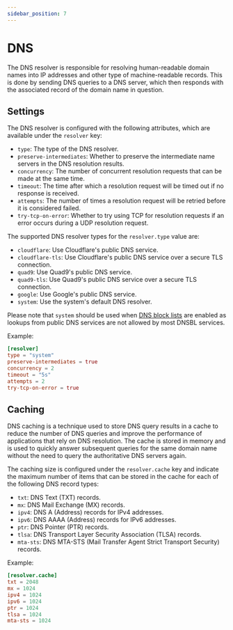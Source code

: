 ```yaml
---
sidebar_position: 7
---
```


# DNS

The DNS resolver is responsible for resolving human-readable domain names into IP addresses and other type of machine-readable records. This is done by sending DNS queries to a DNS server, which then responds with the associated record of the domain name in question. 

## Settings

The DNS resolver is configured with the following attributes, which are available under the `resolver` key:

- `type`: The type of the DNS resolver.
- `preserve-intermediates`: Whether to preserve the intermediate name servers in the DNS resolution results.
- `concurrency`: The number of concurrent resolution requests that can be made at the same time.
- `timeout`: The time after which a resolution request will be timed out if no response is received.
- `attempts`: The number of times a resolution request will be retried before it is considered failed.
- `try-tcp-on-error`: Whether to try using TCP for resolution requests if an error occurs during a UDP resolution request.

The supported DNS resolver types for the `resolver.type` value are:

- `cloudflare`: Use Cloudflare's public DNS service.
- `cloudflare-tls`: Use Cloudflare's public DNS service over a secure TLS connection.
- `quad9`: Use Quad9's public DNS service.
- `quad9-tls`: Use Quad9's public DNS service over a secure TLS connection.
- `google`: Use Google's public DNS service.
- `system`: Use the system's default DNS resolver.

Please note that `system` should be used when [DNS block lists](/docs/smtp/inbound/dnsbl) are enabled as lookups from public DNS services are not allowed by most DNSBL services.

Example:

```toml
[resolver]
type = "system"
preserve-intermediates = true
concurrency = 2
timeout = "5s"
attempts = 2
try-tcp-on-error = true
```

## Caching

DNS caching is a technique used to store DNS query results in a cache to reduce the number of DNS queries and improve the performance of applications that rely on DNS resolution. The cache is stored in memory and is used to quickly answer subsequent queries for the same domain name without the need to query the authoritative DNS servers again.

The caching size is configured under the `resolver.cache` key and indicate the maximum number of items that can be stored in the cache for each of the following DNS record types:

- `txt`: DNS Text (TXT) records.
- `mx`: DNS Mail Exchange (MX) records.
- `ipv4`: DNS A (Address) records for IPv4 addresses.
- `ipv6`: DNS AAAA (Address) records for IPv6 addresses.
- `ptr`: DNS Pointer (PTR) records.
- `tlsa`: DNS Transport Layer Security Association (TLSA) records.
- `mta-sts`: DNS MTA-STS (Mail Transfer Agent Strict Transport Security) records.

Example:

```toml
[resolver.cache]
txt = 2048
mx = 1024
ipv4 = 1024
ipv6 = 1024
ptr = 1024
tlsa = 1024
mta-sts = 1024
```

